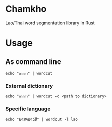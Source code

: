 # Chamkho
Lao/Thai word segmentation library in Rust

# Usage

## As command line

    echo "กากกา" | wordcut 

### External dictionary

    echo "กากกา" | wordcut -d <path to dictionary>

### Specific language

    echo "ພາສາລາວມີ" | wordcut -l lao
